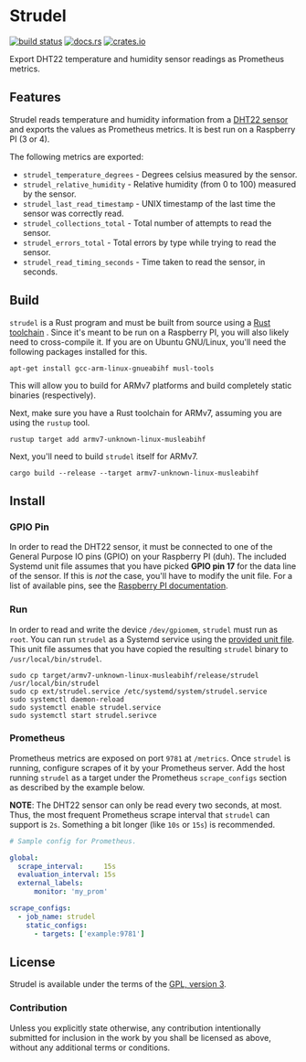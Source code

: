 # Strudel

[![build status](https://circleci.com/gh/56quarters/strudel.svg?style=shield)](https://circleci.com/gh/56quarters/strudel)
[![docs.rs](https://docs.rs/strudel/badge.svg)](https://docs.rs/strudel/)
[![crates.io](https://img.shields.io/crates/v/strudel.svg)](https://crates.io/crates/strudel/)

Export DHT22 temperature and humidity sensor readings as Prometheus metrics.

## Features

Strudel reads temperature and humidity information from a [DHT22 sensor](https://learn.adafruit.com/dht)
and exports  the values as Prometheus metrics. It is best run on a Raspberry PI (3 or 4).

The following metrics are exported:

* `strudel_temperature_degrees` - Degrees celsius measured by the sensor.
* `strudel_relative_humidity` - Relative humidity (from 0 to 100) measured by the sensor.
* `strudel_last_read_timestamp` - UNIX timestamp of the last time the sensor was correctly read.
* `strudel_collections_total` - Total number of attempts to read the sensor.
* `strudel_errors_total` - Total errors by type while trying to read the sensor.
* `strudel_read_timing_seconds` - Time taken to read the sensor, in seconds.

## Build

`strudel` is a Rust program and must be built from source using a [Rust toolchain](https://rustup.rs/)
. Since it's meant  to be run on a Raspberry PI, you will also likely need to cross-compile it. If you
are on Ubuntu GNU/Linux, you'll need the following packages installed for this.

```text
apt-get install gcc-arm-linux-gnueabihf musl-tools
```

This will allow you to build for ARMv7 platforms and build completely static binaries (respectively).

Next, make sure you have a Rust toolchain for ARMv7, assuming you are using the `rustup` tool.

```text
rustup target add armv7-unknown-linux-musleabihf
```

Next, you'll need to build `strudel` itself for ARMv7.

```text
cargo build --release --target armv7-unknown-linux-musleabihf
```

## Install

### GPIO Pin

In order to read the DHT22 sensor, it must be connected to one of the General Purpose IO pins (GPIO)
on your Raspberry PI (duh). The included Systemd unit file assumes that you have picked **GPIO pin 17**
for the data line of the sensor. If this is *not* the case, you'll have to modify the unit file. For
a list of available pins, see the [Raspberry PI documentation](https://www.raspberrypi.com/documentation/computers/os.html#gpio-and-the-40-pin-header).

### Run

In order to read and write the device `/dev/gpiomem`, `strudel` must run as `root`. You can run
`strudel` as a Systemd service using the [provided unit file](ext/strudel.service). This unit file
assumes that you have copied the resulting `strudel` binary to `/usr/local/bin/strudel`.

```text
sudo cp target/armv7-unknown-linux-musleabihf/release/strudel /usr/local/bin/strudel
sudo cp ext/strudel.service /etc/systemd/system/strudel.service
sudo systemctl daemon-reload
sudo systemctl enable strudel.service
sudo systemctl start strudel.serivce
```

### Prometheus

Prometheus metrics are exposed on port `9781` at `/metrics`. Once `strudel`
is running, configure scrapes of it by your Prometheus server. Add the host running
`strudel` as a target under the Prometheus `scrape_configs` section as described by
the example below.

**NOTE**: The DHT22 sensor can only be read every two seconds, at most. Thus, the most
frequent Prometheus scrape interval that `strudel` can support is `2s`. Something a bit
longer (like `10s` or `15s`) is recommended.

```yaml
# Sample config for Prometheus.

global:
  scrape_interval:     15s
  evaluation_interval: 15s
  external_labels:
      monitor: 'my_prom'

scrape_configs:
  - job_name: strudel
    static_configs:
      - targets: ['example:9781']
```

## License

Strudel is available under the terms of the [GPL, version 3](LICENSE).

### Contribution

Unless you explicitly state otherwise, any contribution intentionally submitted
for inclusion in the work by you shall be licensed as above, without any
additional terms or conditions.
